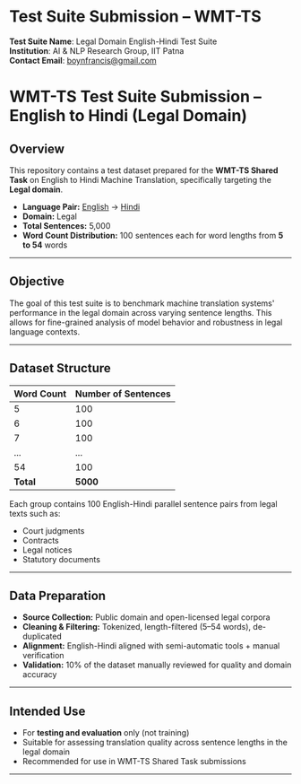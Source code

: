 # Test Suite Submission – WMT-TS

**Test Suite Name**: Legal Domain English-Hindi Test Suite  
**Institution**: AI & NLP Research Group, IIT Patna  
**Contact Email**: boynfrancis@gmail.com  


# WMT-TS Test Suite Submission – English to Hindi (Legal Domain)

## Overview

This repository contains a test dataset prepared for the **WMT-TS Shared Task** on English to Hindi Machine Translation, specifically targeting the **Legal domain**.

- **Language Pair:** [English](https://github.com/helloboyn/AACL25-MT/blob/main/eng-hin-test.eng.txt) → [Hindi](https://github.com/helloboyn/AACL25-MT/blob/main/eng-hin-test.hin.txt)  
- **Domain:** Legal  
- **Total Sentences:** 5,000  
- **Word Count Distribution:** 100 sentences each for word lengths from **5 to 54** words

---

## Objective

The goal of this test suite is to benchmark machine translation systems' performance in the legal domain across varying sentence lengths. This allows for fine-grained analysis of model behavior and robustness in legal language contexts.

---

## Dataset Structure

| Word Count | Number of Sentences |
|------------|---------------------|
| 5          | 100                 |
| 6          | 100                 |
| 7          | 100                 |
| ...        | ...                 |
| 54         | 100                 |
| **Total**  | **5000**            |

Each group contains 100 English-Hindi parallel sentence pairs from legal texts such as:
- Court judgments
- Contracts
- Legal notices
- Statutory documents

---

## Data Preparation

- **Source Collection:** Public domain and open-licensed legal corpora
- **Cleaning & Filtering:** Tokenized, length-filtered (5–54 words), de-duplicated
- **Alignment:** English-Hindi aligned with semi-automatic tools + manual verification
- **Validation:** 10% of the dataset manually reviewed for quality and domain accuracy

---

## Intended Use

- For **testing and evaluation** only (not training)
- Suitable for assessing translation quality across sentence lengths in the legal domain
- Recommended for use in WMT-TS Shared Task submissions

---




